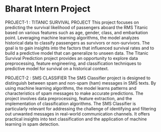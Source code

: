 # Bharat Intern Project
PROJECT-1 : TITANIC SURVIVAL PROJECT
This project focuses on predicting the survival likelihood of passengers aboard the RMS Titanic based on various features such as age, gender, class, and embarkation point. Leveraging machine learning algorithms, the model analyzes historical data to classify passengers as survivors or non-survivors. The goal is to gain insights into the factors that influenced survival rates and to build a predictive model that can generalize to unseen data. The Titanic Survival Prediction project provides an opportunity to explore data preprocessing, feature engineering, and classification techniques to predictive model for survival on a historical context.

PROJECT-2 : SMS CLASSIFIER
The SMS Classifier project is designed to distinguish between spam and non-spam (ham) messages in SMS texts. By using machine learning algorithms, the model learns patterns and characteristics of spam messages to make accurate predictions. The project involves data preprocessing, feature extraction, and the implementation of classification algorithms. The SMS Classifier is particularly relevant for addressing the challenge of identifying and filtering out unwanted messages in real-world communication channels. It offers practical insights into text classification and the application of machine learning in spam detection.

